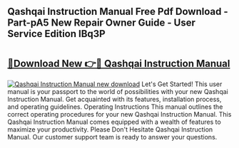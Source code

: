 ## Qashqai Instruction Manual Free Pdf Download - Part-pA5 New Repair Owner Guide - User Service Edition IBq3P

# <h2><a href="http://cf12928.oget.top/?id=Qashqai+Instruction+Manual">🔗Download New 👉🔴 Qashqai Instruction Manual</a></h2>

[![Qashqai Instruction Manual new download](https://i.imgur.com/5g1atiW.png)](http://cf12928.oget.top/?id=Qashqai+Instruction+Manual)
Let's Get Started! This user manual is your passport to the world of possibilities with your new Qashqai Instruction Manual. Get acquainted with its features, installation process, and operating guidelines. Operating Instructions This manual outlines the correct operating procedures for your new Qashqai Instruction Manual. This Qashqai Instruction Manual comes equipped with a wealth of features to maximize your productivity. Please Don't Hesitate Qashqai Instruction Manual. Our customer support team is ready to answer your questions.
